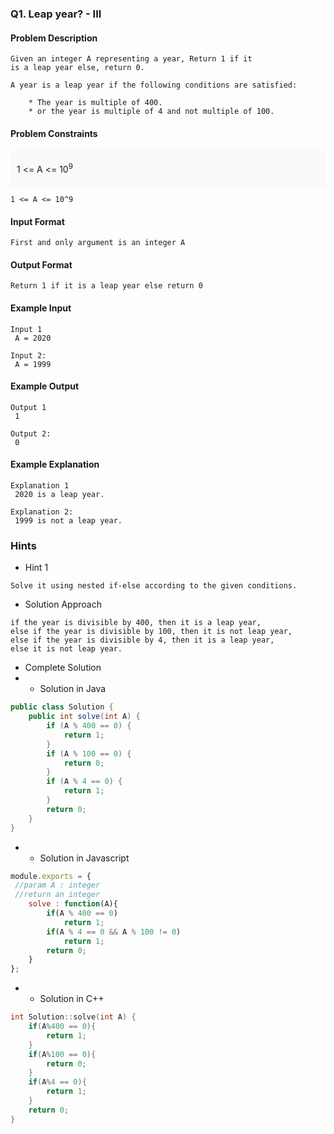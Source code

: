 ### Q1. Leap year? - III
#### Problem Description
```text
Given an integer A representing a year, Return 1 if it 
is a leap year else, return 0.

A year is a leap year if the following conditions are satisfied:

    * The year is multiple of 400.
    * or the year is multiple of 4 and not multiple of 100.
```
#### Problem Constraints
<div style="background-color: #f9f9f9; padding: 5px 10px;">
    <p>1 &lt;= A &lt;= 10<sup>9</sup></p>
</div>

```text
1 <= A <= 10^9
```
#### Input Format
```text
First and only argument is an integer A
```
#### Output Format
```text
Return 1 if it is a leap year else return 0
```
#### Example Input
```text
Input 1
 A = 2020

Input 2:
 A = 1999
```
#### Example Output
```text
Output 1
 1

Output 2:
 0
```
#### Example Explanation
```text
Explanation 1
 2020 is a leap year.

Explanation 2:
 1999 is not a leap year.
```
### Hints
* Hint 1
```text
Solve it using nested if-else according to the given conditions.
```
* Solution Approach
```text
if the year is divisible by 400, then it is a leap year,
else if the year is divisible by 100, then it is not leap year,
else if the year is divisible by 4, then it is a leap year,
else it is not leap year.
```
* Complete Solution
* * Solution in Java
```java
public class Solution {
    public int solve(int A) {
        if (A % 400 == 0) {
            return 1;
        }
        if (A % 100 == 0) {
            return 0;
        }
        if (A % 4 == 0) {
            return 1;
        }
        return 0;
    }
}
```
* * Solution in Javascript
```javascript
module.exports = { 
 //param A : integer
 //return an integer
	solve : function(A){
        if(A % 400 == 0)
            return 1;
        if(A % 4 == 0 && A % 100 != 0)
            return 1;
        return 0;
	}
};
```
* * Solution in C++
```cpp
int Solution::solve(int A) {
    if(A%400 == 0){
        return 1;
    }
    if(A%100 == 0){
        return 0;
    }
    if(A%4 == 0){
        return 1;
    }
    return 0;
}
```

